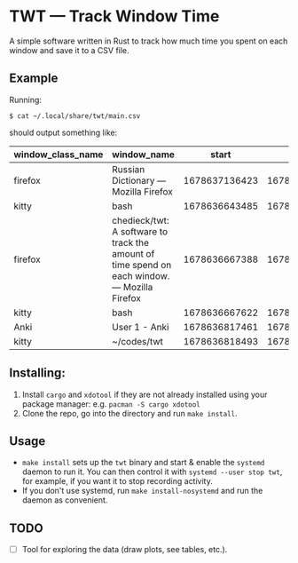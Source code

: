# TWT — Track Window Time

A simple software written in Rust to track how much time you spent on each window and save it to a CSV file.

Example
---

Running:
```
$ cat ~/.local/share/twt/main.csv
```
should output something like:

|window\_class\_name|window\_name|start|end|
|-------------------|------------|-----|---|
|firefox|Russian Dictionary — Mozilla Firefox|1678637136423|1678637137110|
|kitty|bash|1678636643485|1678636667388|
|firefox|chedieck/twt: A software to track the amount of time spend on each window. — Mozilla Firefox|1678636667388|1678636667622|
|kitty|bash|1678636667622|1678636817461|
|Anki|User 1 - Anki|1678636817461|1678636818493|
|kitty|~/codes/twt|1678636818493|1678636820317|

Installing:
---
1. Install `cargo` and `xdotool` if they are not already installed using your package manager: e.g. `pacman -S cargo xdotool`
2. Clone the repo, go into the directory and run `make install`.

Usage
---
- `make install` sets up the `twt` binary and start & enable the `systemd` daemon to run it. You can then control it with `systemd --user stop twt`, for example, if you want it to stop recording activity.
- If you don't use systemd, run `make install-nosystemd` and run the daemon as convenient.

TODO
---
- [ ] Tool for exploring the data (draw plots, see tables, etc.).
